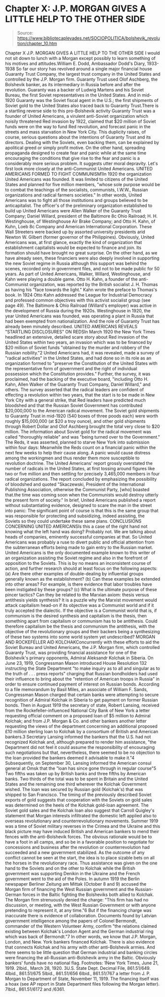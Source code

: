 # Chapter X: J.P. MORGAN GIVES A LITTLE HELP TO THE OTHER SIDE

> Source: https://www.bibliotecapleyades.net/SOCIOPOLITICA/bolshevik_revolution/chapter_10.htm

Chapter X
J.P. MORGAN GIVES A LITTLE HELP TO THE OTHER SIDE
I would not sit down to lunch with a Morgan except possibly to learn something of his motives and attitudes.William E. Dodd, Ambassador Dodd's Diary, 1933-1938
So far our story has revolved around a single major financial house Guaranty Trust Company, the largest trust company in the United States and controlled by the J.P. Morgan firm. Guaranty Trust used Olof Aschberg, the Bolshevik banker, as its intermediary in Russia before and after the revolution. Guaranty was a backer of Ludwig Martens and his Soviet Bureau, the first Soviet representatives in the United States. And in mid-1920 Guaranty was the Soviet fiscal agent in the U.S.; the first shipments of Soviet gold to the United States also traced back to Guaranty Trust.There is a startling reverse side to this pro-Bolshevik activity Guaranty Trust was a founder of United Americans, a virulent anti-Soviet organization which noisily threatened Red invasion by 1922, claimed that $20 million of Soviet funds were on the way to fund Red revolution, and forecast panic in the streets and mass starvation in New York City. This duplicity raises, of course, serious questions about the intentions of Guaranty Trust and its directors. Dealing with the Soviets, even backing them, can be explained by apolitical greed or simply profit motive. On the other hand, spreading propaganda designed to create fear and panic while at the same time encouraging the conditions that give rise to the fear and panic is a considerably more serious problem. It suggests utter moral depravity. Let's first look more closely at the anti-Communist United Americans.
UNITED AMERICANS FORMED TO FIGHT COMMUNISM1In 1920 the organization United Americans was founded. It was limited to citizens of the United States and planned for five million members, "whose sole purpose would be to combat the teachings of the socialists, communists, I.W.W., Russian organizations and radical farmers societies."
In other words, United Americans was to fight all those institutions and groups believed to be anticapitalist.
The officer's of the preliminary organization established to build up United Americans were Allen Walker of the Guaranty Trust Company; Daniel Willard, president of the Baltimore 8c Ohio Railroad; H. H. Westinghouse, of Westinghouse Air Brake Company; and Otto H. Kahn, of Kuhn, Loeb 8c Company and American International Corporation. These Wall Streeters were backed up by assorted university presidents arid Newton W. Gilbert (former governor of the Philippines). Obviously, United Americans was, at first glance, exactly the kind of organization that establishment capitalists would be expected to finance and join. Its formation should have brought no great surprise.
On the other hand, as we have already seen, these financiers were also deeply involved in supporting the new Soviet regime in Russia although this support was behind the scenes, recorded only in government files, and not to be made public for 50 years. As part of United Americans, Walker, Willard, Westinghouse, and Kahn were playing a double game. Otto H. Kahn, a founder of the anti-Communist organization, was reported by the British socialist J. H. Thomas as having his "face towards the light." Kahn wrote the preface to Thomas's book. In 1924 Otto Kahn addressed the League for Industrial Democracy and professed common objectives with this activist socialist group (see page 49). The Baltimore & Ohio Railroad (Willard's employer) was active in the development of Russia during the 1920s. Westinghouse in 1920, the year United Americans was founded, was operating a plant in Russia that had been exempted from nationalization. And the role of Guaranty Trust has already been minutely described.
UNITED AMERICANS REVEALS "STARTLING DISCLOSURES" ON REDSIn March 1920 the New York Times headlined an extensive, detailed scare story about Red invasion of the United States within two years, an invasion which was to be financed by $20 million of Soviet funds "obtained by the murder and robbery of the Russian nobility."2
United Americans had, it was revealed, made a survey of "radical activities" in the United States, and had done so in its role as an organization formed to "preserve the Constitution of the United States with the representative form of government and the right of individual possession which the Constitution provides."
Further, the survey, it was proclaimed, had the backing of the executive board, "including Otto H. Kahn, Allen Walker of the Guaranty Trust Company, Daniel Willard," and others. The survey asserted that
the radical leaders are confident of effecting a revolution within two years, that the start is to be made in New York City with a general strike, that Red leaders have predicted much bloodshed and that the Russian Soviet Government has contributed $20,000,000 to the American radical movement.
The Soviet gold shipments to Guaranty Trust in mid-1920 (540 boxes of three poods each) were worth roughly $15,000,000 (at $20 a troy ounce), and other gold shipments through Robert Dollar and Olof Aschberg brought the total very close to $20 million. The information about Soviet gold for the radical movement was called "thoroughly reliable" and was "being turned over to the Government." The Reds, it was asserted, planned to starve New York into submission within four days:
Meanwhile the Reds count on a financial panic within the next few weeks to help their cause along. A panic would cause distress among the workingmen and thus render them more susceptible to revolution doctrine.
The United Americans' report grossly overstated the number of radicals in the United States, at first tossing around figures like two or five million and then settling for precisely 3,465,000 members in four radical organizations. The report concluded by emphasizing the possibility of bloodshed and quoted "Skaczewski, President of the International Publishing Association, otherwise the Communist Party, [who] boasted that.the time was coming soon when the Communists would destroy utterly the present form of society."
In brief, United Americans published a report without substantiating evidence, designed to scare the man in the street into panic: The significant point of course is that this is the same group that was responsible for protecting and subsidizing, indeed assisting, the Soviets so they could undertake these same plans.
CONCLUSIONS CONCERNING UNITED AMERICANSIs this a case of the right hand not knowing what the left hand was doing? Probably not. We are talking about heads of companies, eminently successful companies at that. So United Americans was probably a ruse to divert public and official attention from the subterranean efforts being made to gain entry to the Russian market.
United Americans is the only documented example known to this writer of an organization assisting the Soviet regime and also in the forefront of opposition to the Soviets. This is by no means an inconsistent course of action, and further research should at least focus on the following aspects:
(a) Are there other examples of double-dealing by influential groups generally known as the establishment?
(b) Can these examples be extended into other areas? For example, is there evidence that labor troubles have been instigated by these groups?
(c) What is the ultimate purpose of these pincer tactics? Can they be related to the Marxian axiom: thesis versus antithesis yields synthesis? It is a puzzle why the Marxist movement would attack capitalism head-on if its objective was a Communist world and if it truly accepted the dialectic. If the objective is a Communist world that is, if communism is the desired synthesis and capitalism is the thesis, then something apart from capitalism or communism has to be antithesis. Could therefore capitalism be the thesis and communism the antithesis, with the objective of the revolutionary groups and their backers being a synthesizing of these two systems into some world system yet undescribed?
MORGAN AND ROCKEFELLER AID KOLCHAKConcurrently with these efforts to aid the Soviet Bureau and United Americans, the J.P. Morgan firm, which controlled Guaranty Trust, was providing financial assistance for one of the Bolshevik's primary opponents, Admiral Aleksandr Kolchak in Siberia. On June 23, 1919, Congressman Mason introduced House Resolution 132 instructing the State Department "to make inquiry as to all and singular as to the truth of . . . press reports" charging that Russian bondholders had used their influence to bring about the "retention of American troops in Russia" in order to ensure continued payment of interest on Russian bonds. According to a file memorandum by Basil Miles, an associate of William F. Sands, Congressman Mason charged that certain banks were attempting to secure recognition of Admiral Kolchak in Siberia to get payment on former Russian bonds.
Then in August 1919 the secretary of state, Robert Lansing, received from the Rockefeller-influenced National City Bank of New York a letter requesting official comment on a proposed loan of $5 million to Admiral Kolchak; and from J.P. Morgan & Co. and other bankers another letter requesting the views of the department concerning an additional proposed £10 million sterling loan to Kolchak by a consortium of British and American bankers.3
Secretary Lansing informed the bankers that the U.S. had not recognized Kolchak and, although prepared to render him assistance, "the Department did not feel it could assume the responsibility of encouraging such negotiations but that, nevertheless, there seemed to be no objection to the loan provided the bankers deemed it advisable to make it."4
Subsequently, on September 30, Lansing informed the American consul general at Omsk that the "loan has since gone through in regular course"5 Two fifths was taken up by British banks and three fifths by American banks. Two thirds of the total was to be spent in Britain and the United States and the remaining one third wherever the Kolchak Government wished. The loan was secured by Russian gold (Kolchak's) that was shipped to San Francisco. The timing of the previously described Soviet exports of gold suggests that cooperation with the Soviets on gold sales was determined on the heels of the Kolchak gold-loan agreement.
The Soviet gold sales and the Kolchak loan also suggest that Carroll Quigley's statement that Morgan interests infiltrated the domestic left applied also to overseas revolutionary and counterrevolutionary movements. Summer 1919 was a time of Soviet military reverses in the Crimea and the Ukraine and this black picture may have induced British and American bankers to mend their fences with the anti-Bolshevik forces. The obvious rationale would be to have a foot in all camps, and so be in a favorable position to negotiate for concessions and business after the revolution or counterrevolution had succeeded and a new government stabilized. As the outcome of any conflict cannot be seen at the start, the idea is to place sizable bets on all the horses in the revolutionary race. Thus assistance was given on the one hand to the Soviets and on the other to Kolchak while the British government was supporting Denikin in the Ukraine and the French government went to the aid of the Poles.
In autumn 1919 the Berlin newspaper Berliner Zeitung am Mittak (October 8 and 9) accused the Morgan firm of financing the West Russian government and the Russian-German forces in the Baltic fighting the Bolsheviks both allied to Kolchak. The Morgan firm strenuously denied the charge: "This firm has had no discussion, or meeting, with the West Russian Government or with anyone pretending to represent it, at any time."6 But if the financing charge was inaccurate there is evidence of collaboration. Documents found by Latvian government intelligence among the papers of Colonel Bermondt, commander of the Western Volunteer Army, confirm "the relations claimed existing between Kolchak's London Agent and the German industrial ring which was back of Bermondt."7
In other words, we know that J.P. Morgan, London, and New. York bankers financed Kolchak. There is also evidence that connects Kolchak and his army with other anti-Bolshevik armies. And there seems to be little question that German industrial and banking circles were financing the all-Russian anti-Bolshevik army in the Baltic. Obviously bankers' funds have no national flag.
Footnotes:
1New York Times, June 21, 1919.
2Ibid., March 28, 1920.
3U.S. State Dept. Decimal File, 861.51/649.
4Ibid., 861.51/675
5Ibid., 861.51/656
6Ibid., 861.51/767 a letter from J. P. Morgan to Department of State, November 11, 1919. The financing itself was a hoax (see AP report in State Department files following the Morgan letter).
7Ibid., 861.51/6172 and /6361.
